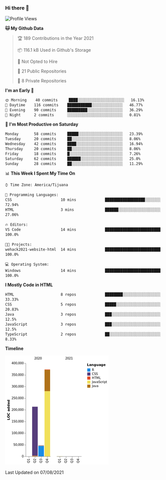 ### Hi there 👋

<!--START_SECTION:waka-->
![Profile Views](http://img.shields.io/badge/Profile%20Views-0-blue)

**🐱 My Github Data** 

> 🏆 189 Contributions in the Year 2021
 > 
> 📦 116.1 kB Used in Github's Storage 
 > 
> 🚫 Not Opted to Hire
 > 
> 📜 21 Public Repositories 
 > 
> 🔑 8 Private Repositories  
 > 
**I'm an Early 🐤** 

```text
🌞 Morning    40 commits     ████░░░░░░░░░░░░░░░░░░░░░   16.13% 
🌆 Daytime    116 commits    ███████████░░░░░░░░░░░░░░   46.77% 
🌃 Evening    90 commits     █████████░░░░░░░░░░░░░░░░   36.29% 
🌙 Night      2 commits      ░░░░░░░░░░░░░░░░░░░░░░░░░   0.81%

```
📅 **I'm Most Productive on Saturday** 

```text
Monday       58 commits     █████░░░░░░░░░░░░░░░░░░░░   23.39% 
Tuesday      20 commits     ██░░░░░░░░░░░░░░░░░░░░░░░   8.06% 
Wednesday    42 commits     ████░░░░░░░░░░░░░░░░░░░░░   16.94% 
Thursday     20 commits     ██░░░░░░░░░░░░░░░░░░░░░░░   8.06% 
Friday       18 commits     █░░░░░░░░░░░░░░░░░░░░░░░░   7.26% 
Saturday     62 commits     ██████░░░░░░░░░░░░░░░░░░░   25.0% 
Sunday       28 commits     ██░░░░░░░░░░░░░░░░░░░░░░░   11.29%

```


📊 **This Week I Spent My Time On** 

```text
⌚︎ Time Zone: America/Tijuana

💬 Programming Languages: 
CSS                      10 mins             ██████████████████░░░░░░░   72.94% 
HTML                     3 mins              ██████░░░░░░░░░░░░░░░░░░░   27.06%

🔥 Editors: 
VS Code                  14 mins             █████████████████████████   100.0%

🐱‍💻 Projects: 
wehack2021-website-html  14 mins             █████████████████████████   100.0%

💻 Operating System: 
Windows                  14 mins             █████████████████████████   100.0%

```

**I Mostly Code in HTML** 

```text
HTML                     8 repos             ████████░░░░░░░░░░░░░░░░░   33.33% 
CSS                      5 repos             █████░░░░░░░░░░░░░░░░░░░░   20.83% 
Java                     3 repos             ███░░░░░░░░░░░░░░░░░░░░░░   12.5% 
JavaScript               3 repos             ███░░░░░░░░░░░░░░░░░░░░░░   12.5% 
TypeScript               2 repos             ██░░░░░░░░░░░░░░░░░░░░░░░   8.33%

```


**Timeline**

![Chart not found](https://raw.githubusercontent.com/Aarushi-Pandey/Aarushi-Pandey/main/charts/bar_graph.png) 


 Last Updated on 07/08/2021
<!--END_SECTION:waka-->
